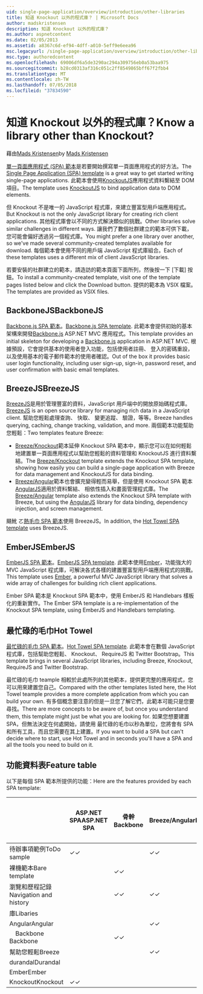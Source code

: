 ```yaml
---
uid: single-page-application/overview/introduction/other-libraries
title: 知道 Knockout 以外的程式庫？ | Microsoft Docs
author: madskristensen
description: 知道 Knockout 以外的程式庫？
ms.author: aspnetcontent
ms.date: 02/05/2013
ms.assetid: a8367c6d-ef94-4dff-a010-5eff9e6eea96
msc.legacyurl: /single-page-application/overview/introduction/other-libraries
msc.type: authoredcontent
ms.openlocfilehash: 69006df6a5de3290ac294a309756eb0a53baa975
ms.sourcegitcommit: b28cd0313af316c051c2ff8549865bff67f2fbb4
ms.translationtype: MT
ms.contentlocale: zh-TW
ms.lasthandoff: 07/05/2018
ms.locfileid: "37834590"
---
```

<a name="know-a-library-other-than-knockout"></a><span data-ttu-id="1ba33-104">知道 Knockout 以外的程式庫？</span><span class="sxs-lookup"><span data-stu-id="1ba33-104">Know a library other than Knockout?</span></span>
====================
<span data-ttu-id="1ba33-105">藉由[Mads Kristensen](https://github.com/madskristensen)</span><span class="sxs-lookup"><span data-stu-id="1ba33-105">by [Mads Kristensen](https://github.com/madskristensen)</span></span>

<span data-ttu-id="1ba33-106">[單一頁面應用程式 (SPA) 範本](knockoutjs-template.md)是若要開始撰寫單一頁面應用程式的好方法。</span><span class="sxs-lookup"><span data-stu-id="1ba33-106">The [Single Page Application (SPA) template](knockoutjs-template.md) is a great way to get started writing single-page applications.</span></span> <span data-ttu-id="1ba33-107">此範本會使用[KnockoutJS](http://knockoutjs.com/)應用程式資料繫結至 DOM 項目。</span><span class="sxs-lookup"><span data-stu-id="1ba33-107">The template uses [KnockoutJS](http://knockoutjs.com/) to bind application data to DOM elements.</span></span>

<span data-ttu-id="1ba33-108">但 Knockout 不是唯一的 JavaScript 程式庫，來建立豐富型用戶端應用程式。</span><span class="sxs-lookup"><span data-stu-id="1ba33-108">But Knockout is not the only JavaScript library for creating rich client applications.</span></span> <span data-ttu-id="1ba33-109">其他程式庫會以不同的方式解決類似的挑戰。</span><span class="sxs-lookup"><span data-stu-id="1ba33-109">Other libraries solve similar challenges in different ways.</span></span> <span data-ttu-id="1ba33-110">讓我們了數個社群建立的範本可供下載，您可能會偏好透過另一個程式庫。</span><span class="sxs-lookup"><span data-stu-id="1ba33-110">You might prefer a one library over another, so we've made several community-created templates available for download.</span></span> <span data-ttu-id="1ba33-111">每個範本會使用不同的用戶端 JavaScript 程式庫組合。</span><span class="sxs-lookup"><span data-stu-id="1ba33-111">Each of these templates uses a different mix of client JavaScript libraries.</span></span>

<span data-ttu-id="1ba33-112">若要安裝的社群建立的範本，請造訪的範本頁面下面所列，然後按一下 [下載] 按鈕。</span><span class="sxs-lookup"><span data-stu-id="1ba33-112">To install a community-created template, visit one of the template pages listed below and click the Download button.</span></span> <span data-ttu-id="1ba33-113">提供的範本為 VSIX 檔案。</span><span class="sxs-lookup"><span data-stu-id="1ba33-113">The templates are provided as VSIX files.</span></span>

## <a name="backbonejs"></a><span data-ttu-id="1ba33-114">BackboneJS</span><span class="sxs-lookup"><span data-stu-id="1ba33-114">BackboneJS</span></span>

<span data-ttu-id="1ba33-115">[Backbone.js SPA 範本](../templates/backbonejs-template.md)。</span><span class="sxs-lookup"><span data-stu-id="1ba33-115">[Backbone.js SPA template](../templates/backbonejs-template.md).</span></span> <span data-ttu-id="1ba33-116">此範本會提供初始的基本架構來開發[Backbone.js](http://backbonejs.org/) ASP.NET MVC 應用程式。</span><span class="sxs-lookup"><span data-stu-id="1ba33-116">This template provides an initial skeleton for developing a [Backbone.js](http://backbonejs.org/) application in ASP.NET MVC.</span></span> <span data-ttu-id="1ba33-117">根據預設，它會提供基本的使用者登入功能，包括使用者註冊、 登入的密碼重設，以及使用基本的電子郵件範本的使用者確認。</span><span class="sxs-lookup"><span data-stu-id="1ba33-117">Out of the box it provides basic user login functionality, including user sign-up, sign-in, password reset, and user confirmation with basic email templates.</span></span>

## <a name="breezejs"></a><span data-ttu-id="1ba33-118">BreezeJS</span><span class="sxs-lookup"><span data-stu-id="1ba33-118">BreezeJS</span></span>

<span data-ttu-id="1ba33-119">[BreezeJS](http://www.breezejs.com/?utm_source=ms-spa)是用於管理豐富的資料，JavaScript 用戶端中的開放原始碼程式庫。</span><span class="sxs-lookup"><span data-stu-id="1ba33-119">[BreezeJS](http://www.breezejs.com/?utm_source=ms-spa) is an open source library for managing rich data in a JavaScript client.</span></span> <span data-ttu-id="1ba33-120">幫助您輕鬆處理查詢、 快取、 變更追蹤、 驗證，等等。</span><span class="sxs-lookup"><span data-stu-id="1ba33-120">Breeze handles querying, caching, change tracking, validation, and more.</span></span> <span data-ttu-id="1ba33-121">兩個範本功能幫助您輕鬆：</span><span class="sxs-lookup"><span data-stu-id="1ba33-121">Two templates feature Breeze:</span></span>

- <span data-ttu-id="1ba33-122">[Breeze/Knockout](../templates/breezeknockout-template.md)範本延伸 Knockout SPA 範本中，顯示您可以在如何輕鬆地建置單一頁面應用程式以幫助您輕鬆的資料管理和 KnockoutJS 進行資料繫結。</span><span class="sxs-lookup"><span data-stu-id="1ba33-122">The [Breeze/Knockout](../templates/breezeknockout-template.md) template extends the Knockout SPA template, showing how easily you can build a single-page application with Breeze for data management and KnockoutJS for data binding.</span></span>
- <span data-ttu-id="1ba33-123">[Breeze/Angular](../templates/breezeangular-template.md)範本也會擴充變得輕而易舉，但是使用 Knockout SPA 範本[AngularJS](http://angularjs.org)適用於資料繫結、 相依性插入和畫面管理程式庫。</span><span class="sxs-lookup"><span data-stu-id="1ba33-123">The [Breeze/Angular](../templates/breezeangular-template.md) template also extends the Knockout SPA template with Breeze, but using the [AngularJS](http://angularjs.org) library for data binding, dependency injection, and screen management.</span></span>

<span data-ttu-id="1ba33-124">颾魤 ㄛ[熱毛巾 SPA 範本](../templates/hottowel-template.md)使用 BreezeJS。</span><span class="sxs-lookup"><span data-stu-id="1ba33-124">In addition, the [Hot Towel SPA template](../templates/hottowel-template.md) uses BreezeJS.</span></span>

## <a name="emberjs"></a><span data-ttu-id="1ba33-125">EmberJS</span><span class="sxs-lookup"><span data-stu-id="1ba33-125">EmberJS</span></span>

<span data-ttu-id="1ba33-126">[EmberJS SPA 範本](../templates/emberjs-template.md)。</span><span class="sxs-lookup"><span data-stu-id="1ba33-126">[EmberJS SPA template](../templates/emberjs-template.md).</span></span> <span data-ttu-id="1ba33-127">此範本使用[Ember](http://emberjs.com/)，功能強大的 MVC JavaScript 程式庫，可解決各式各樣的建置豐富型用戶端應用程式的挑戰。</span><span class="sxs-lookup"><span data-stu-id="1ba33-127">This template uses [Ember](http://emberjs.com/), a powerful MVC JavaScript library that solves a wide array of challenges for building rich client applications.</span></span>

<span data-ttu-id="1ba33-128">Ember SPA 範本是 Knockout SPA 範本中，使用 EmberJS 和 Handlebars 樣板化的重新實作。</span><span class="sxs-lookup"><span data-stu-id="1ba33-128">The Ember SPA template is a re-implementation of the Knockout SPA template, using EmberJS and Handlebars templating.</span></span>

## <a name="hot-towel"></a><span data-ttu-id="1ba33-129">最忙碌的毛巾</span><span class="sxs-lookup"><span data-stu-id="1ba33-129">Hot Towel</span></span>

<span data-ttu-id="1ba33-130">[最忙碌的毛巾 SPA 範本](../templates/hottowel-template.md)。</span><span class="sxs-lookup"><span data-stu-id="1ba33-130">[Hot Towel SPA template](../templates/hottowel-template.md).</span></span> <span data-ttu-id="1ba33-131">此範本會在數個 JavaScript 程式庫，包括幫助您輕鬆、 Knockout、 RequireJS 和 Twitter Bootstrap。</span><span class="sxs-lookup"><span data-stu-id="1ba33-131">This template brings in several JavaScript libraries, including Breeze, Knockout, RequireJS and Twitter Bootstrap.</span></span>

<span data-ttu-id="1ba33-132">最忙碌的毛巾 teample 相較於此處所列的其他範本，提供更完整的應用程式，您可以用來建置您自己。</span><span class="sxs-lookup"><span data-stu-id="1ba33-132">Compared with the other templates listed here, the Hot Towel teample provides a more complete application from which you can build your own.</span></span> <span data-ttu-id="1ba33-133">有多個概念要注意的但是一旦您了解它們，此範本可能只是您要尋找。</span><span class="sxs-lookup"><span data-stu-id="1ba33-133">There are more concepts to be aware of, but once you understand them, this template might just be what you are looking for.</span></span> <span data-ttu-id="1ba33-134">如果您想要建置 SPA，但無法決定在何處開始，請使用 最忙碌的毛巾以秒為單位，您將會有 SPA 和所有工具，而且您需要在其上建置。</span><span class="sxs-lookup"><span data-stu-id="1ba33-134">If you want to build a SPA but can't decide where to start, use Hot Towel and in seconds you'll have a SPA and all the tools you need to build on it.</span></span>

## <a name="feature-table"></a><span data-ttu-id="1ba33-135">功能資料表</span><span class="sxs-lookup"><span data-stu-id="1ba33-135">Feature table</span></span>

<span data-ttu-id="1ba33-136">以下是每個 SPA 範本所提供的功能：</span><span class="sxs-lookup"><span data-stu-id="1ba33-136">Here are the features provided by each SPA template:</span></span>


|                        | <span data-ttu-id="1ba33-137">ASP.NET SPA</span><span class="sxs-lookup"><span data-stu-id="1ba33-137">ASP.NET SPA</span></span> | <span data-ttu-id="1ba33-138">骨幹</span><span class="sxs-lookup"><span data-stu-id="1ba33-138">Backbone</span></span> | <span data-ttu-id="1ba33-139">Breeze/Angular</span><span class="sxs-lookup"><span data-stu-id="1ba33-139">Breeze/Angular</span></span> | <span data-ttu-id="1ba33-140">Breeze/KO</span><span class="sxs-lookup"><span data-stu-id="1ba33-140">Breeze/KO</span></span> |  <span data-ttu-id="1ba33-141">Ember</span><span class="sxs-lookup"><span data-stu-id="1ba33-141">Ember</span></span>   | <span data-ttu-id="1ba33-142">最忙碌的毛巾</span><span class="sxs-lookup"><span data-stu-id="1ba33-142">Hot Towel</span></span> |
|------------------------|-------------|----------|----------------|-----------|----------|-----------|
|      <span data-ttu-id="1ba33-143">待辦事項範例</span><span class="sxs-lookup"><span data-stu-id="1ba33-143">ToDo sample</span></span>       |  <span data-ttu-id="1ba33-144">&#10003;</span><span class="sxs-lookup"><span data-stu-id="1ba33-144">&#10003;</span></span>   |          |    <span data-ttu-id="1ba33-145">&#10003;</span><span class="sxs-lookup"><span data-stu-id="1ba33-145">&#10003;</span></span>    | <span data-ttu-id="1ba33-146">&#10003;</span><span class="sxs-lookup"><span data-stu-id="1ba33-146">&#10003;</span></span>  | <span data-ttu-id="1ba33-147">&#10003;</span><span class="sxs-lookup"><span data-stu-id="1ba33-147">&#10003;</span></span> |           |
|     <span data-ttu-id="1ba33-148">裸機範本</span><span class="sxs-lookup"><span data-stu-id="1ba33-148">Bare template</span></span>      |             | <span data-ttu-id="1ba33-149">&#10003;</span><span class="sxs-lookup"><span data-stu-id="1ba33-149">&#10003;</span></span> |                |           |          | <span data-ttu-id="1ba33-150">&#10003;</span><span class="sxs-lookup"><span data-stu-id="1ba33-150">&#10003;</span></span>  |
| <span data-ttu-id="1ba33-151">瀏覽和歷程記錄</span><span class="sxs-lookup"><span data-stu-id="1ba33-151">Navigation and history</span></span> |             | <span data-ttu-id="1ba33-152">&#10003;</span><span class="sxs-lookup"><span data-stu-id="1ba33-152">&#10003;</span></span> |    <span data-ttu-id="1ba33-153">&#10003;</span><span class="sxs-lookup"><span data-stu-id="1ba33-153">&#10003;</span></span>    |           | <span data-ttu-id="1ba33-154">&#10003;</span><span class="sxs-lookup"><span data-stu-id="1ba33-154">&#10003;</span></span> | <span data-ttu-id="1ba33-155">&#10003;</span><span class="sxs-lookup"><span data-stu-id="1ba33-155">&#10003;</span></span>  |
|        <span data-ttu-id="1ba33-156">庫</span><span class="sxs-lookup"><span data-stu-id="1ba33-156">Libaries</span></span>        |             |          |                |           |          |           |
|        <span data-ttu-id="1ba33-157">Angular</span><span class="sxs-lookup"><span data-stu-id="1ba33-157">Angular</span></span>         |             |          |    <span data-ttu-id="1ba33-158">&#10003;</span><span class="sxs-lookup"><span data-stu-id="1ba33-158">&#10003;</span></span>    |           |          |           |
|    <span data-ttu-id="1ba33-159">&#8195;Backbone</span><span class="sxs-lookup"><span data-stu-id="1ba33-159">&#8195;Backbone</span></span>     |             | <span data-ttu-id="1ba33-160">&#10003;</span><span class="sxs-lookup"><span data-stu-id="1ba33-160">&#10003;</span></span> |                |           |          |           |
|         <span data-ttu-id="1ba33-161">幫助您輕鬆</span><span class="sxs-lookup"><span data-stu-id="1ba33-161">Breeze</span></span>         |             |          |    <span data-ttu-id="1ba33-162">&#10003;</span><span class="sxs-lookup"><span data-stu-id="1ba33-162">&#10003;</span></span>    | <span data-ttu-id="1ba33-163">&#10003;</span><span class="sxs-lookup"><span data-stu-id="1ba33-163">&#10003;</span></span>  |          | <span data-ttu-id="1ba33-164">&#10003;</span><span class="sxs-lookup"><span data-stu-id="1ba33-164">&#10003;</span></span>  |
|        <span data-ttu-id="1ba33-165">durandal</span><span class="sxs-lookup"><span data-stu-id="1ba33-165">Durandal</span></span>        |             |          |                |           |          | <span data-ttu-id="1ba33-166">&#10003;</span><span class="sxs-lookup"><span data-stu-id="1ba33-166">&#10003;</span></span>  |
|         <span data-ttu-id="1ba33-167">Ember</span><span class="sxs-lookup"><span data-stu-id="1ba33-167">Ember</span></span>          |             |          |                |           | <span data-ttu-id="1ba33-168">&#10003;</span><span class="sxs-lookup"><span data-stu-id="1ba33-168">&#10003;</span></span> |           |
|        <span data-ttu-id="1ba33-169">Knockout</span><span class="sxs-lookup"><span data-stu-id="1ba33-169">Knockout</span></span>        |  <span data-ttu-id="1ba33-170">&#10003;</span><span class="sxs-lookup"><span data-stu-id="1ba33-170">&#10003;</span></span>   |          |                | <span data-ttu-id="1ba33-171">&#10003;</span><span class="sxs-lookup"><span data-stu-id="1ba33-171">&#10003;</span></span>  |          | <span data-ttu-id="1ba33-172">&#10003;</span><span class="sxs-lookup"><span data-stu-id="1ba33-172">&#10003;</span></span>  |

